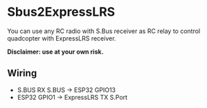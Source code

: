 # Sbus2ExpressLRS

You can use any RC radio with S.Bus receiver as RC relay to control quadcopter with ExpressLRS receiver.

<strong>Disclaimer: use at your own risk.</strong>

## Wiring

* S.BUS RX S.BUS -> ESP32 GPIO13
* ESP32 GPIO1 -> ExpressLRS TX S.Port
